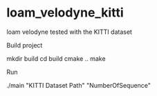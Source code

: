 # loam_velodyne_kitti
loam velodyne tested with the KITTI dataset

Build project

mkdir build
cd build
cmake ..
make

Run

./main "KITTI Dataset Path" "NumberOfSequence"

